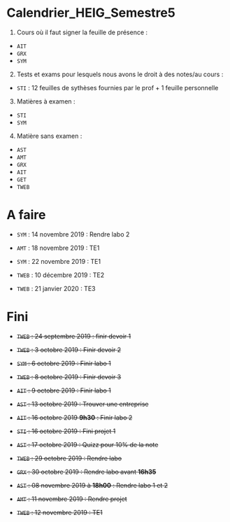 # Calendrier_HEIG_Semestre5

1. Cours où il faut signer la feuille de présence :  

- `AIT`
- `GRX`
- `SYM`

2. Tests et exams pour lesquels nous avons le droit à des notes/au cours :  

- `STI` : 12 feuilles de sythèses fournies par le prof + 1 feuille personnelle

3. Matières à examen :

- `STI`
- `SYM`

4. Matière sans examen :

- `AST`
- `AMT`
- `GRX`
- `AIT`
- `GET`
-  `TWEB`

# A faire 

- `SYM` : 14 novembre 2019 : Rendre labo 2

- `AMT` : 18 novembre 2019 : TE1

- `SYM` : 22 novembre 2019 : TE1

- `TWEB` : 10 décembre 2019 : TE2

- `TWEB` : 21 janvier 2020 : TE3

# Fini

- ~~`TWEB` : 24 septembre 2019 : finir devoir 1~~

- ~~`TWEB` : 3 octobre 2019 : Finir devoir 2~~

- ~~`SYM` : 6 octobre 2019 : Finir labo 1~~

- ~~`TWEB` : 8 octobre 2019 : Finir devoir 3~~

- ~~`AIT` : 9 octobre 2019 : Finir labo 1~~

- ~~`AST` : 13 octobre 2019 : Trouver une entreprise~~

- ~~`AIT` : 16 octobre 2019 **9h30** : Finir labo 2~~

- ~~`STI` : 16 octobre 2019 : Fini projet 1~~

- ~~`AST` : 17 octobre 2019 : Quizz pour 10% de la note~~

- ~~`TWEB` : 29 octobre 2019 : Rendre labo~~

- ~~`GRX` : 30 octobre 2019 : Rendre labo avant **16h35**~~

- ~~`AST` : 08 novembre 2019 à **18h00** : Rendre labo 1 et 2~~

- ~~`AMT` : 11 novembre 2019 : Rendre projet~~

- ~~`TWEB` : 12 novembre 2019 : TE1~~




